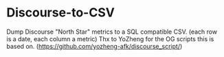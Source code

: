 # Discourse-to-CSV
Dump Discourse "North Star" metrics to a SQL compatible CSV. (each row is a date, each column a metric)
Thx to YoZheng for the OG scripts this is based on. (https://github.com/yozheng-afk/discourse_script/)
